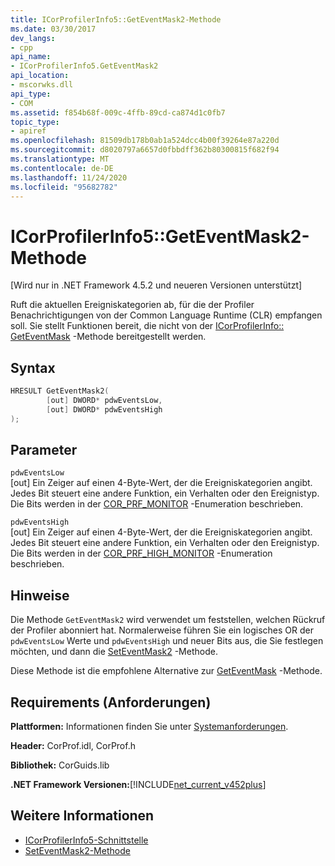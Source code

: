 ```yaml
---
title: ICorProfilerInfo5::GetEventMask2-Methode
ms.date: 03/30/2017
dev_langs:
- cpp
api_name:
- ICorProfilerInfo5.GetEventMask2
api_location:
- mscorwks.dll
api_type:
- COM
ms.assetid: f854b68f-009c-4ffb-89cd-ca874d1c0fb7
topic_type:
- apiref
ms.openlocfilehash: 81509db178b0ab1a524dcc4b00f39264e87a220d
ms.sourcegitcommit: d8020797a6657d0fbbdff362b80300815f682f94
ms.translationtype: MT
ms.contentlocale: de-DE
ms.lasthandoff: 11/24/2020
ms.locfileid: "95682782"
---
```

# <a name="icorprofilerinfo5geteventmask2-method"></a>ICorProfilerInfo5::GetEventMask2-Methode

[Wird nur in .NET Framework 4.5.2 und neueren Versionen unterstützt]  
  
 Ruft die aktuellen Ereigniskategorien ab, für die der Profiler Benachrichtigungen von der Common Language Runtime (CLR) empfangen soll.  Sie stellt Funktionen bereit, die nicht von der [ICorProfilerInfo:: GetEventMask](icorprofilerinfo-geteventmask-method.md) -Methode bereitgestellt werden.  
  
## <a name="syntax"></a>Syntax  
  
```cpp
HRESULT GetEventMask2(  
        [out] DWORD* pdwEventsLow,  
        [out] DWORD* pdwEventsHigh  
);  
```  
  
## <a name="parameters"></a>Parameter  

 `pdwEventsLow`  
 [out] Ein Zeiger auf einen 4-Byte-Wert, der die Ereigniskategorien angibt. Jedes Bit steuert eine andere Funktion, ein Verhalten oder den Ereignistyp. Die Bits werden in der [COR_PRF_MONITOR](cor-prf-monitor-enumeration.md) -Enumeration beschrieben.  
  
 `pdwEventsHigh`  
 [out] Ein Zeiger auf einen 4-Byte-Wert, der die Ereigniskategorien angibt.  Jedes Bit steuert eine andere Funktion, ein Verhalten oder den Ereignistyp. Die Bits werden in der [COR_PRF_HIGH_MONITOR](cor-prf-high-monitor-enumeration.md) -Enumeration beschrieben.  
  
## <a name="remarks"></a>Hinweise  

 Die Methode `GetEventMask2` wird verwendet um feststellen, welchen Rückruf der Profiler abonniert hat. Normalerweise führen Sie ein logisches OR der `pdwEventsLow` Werte und `pdwEventsHigh` und neuer Bits aus, die Sie festlegen möchten, und dann die [SetEventMask2](icorprofilerinfo5-seteventmask2-method.md) -Methode.  
  
 Diese Methode ist die empfohlene Alternative zur [GetEventMask](icorprofilerinfo-geteventmask-method.md) -Methode.  
  
## <a name="requirements"></a>Requirements (Anforderungen)  

 **Plattformen:** Informationen finden Sie unter [Systemanforderungen](../../get-started/system-requirements.md).  
  
 **Header:** CorProf.idl, CorProf.h  
  
 **Bibliothek:** CorGuids.lib  
  
 **.NET Framework Versionen:**[!INCLUDE[net_current_v452plus](../../../../includes/net-current-v452plus-md.md)]  
  
## <a name="see-also"></a>Weitere Informationen

- [ICorProfilerInfo5-Schnittstelle](icorprofilerinfo5-interface.md)
- [SetEventMask2-Methode](icorprofilerinfo5-seteventmask2-method.md)
